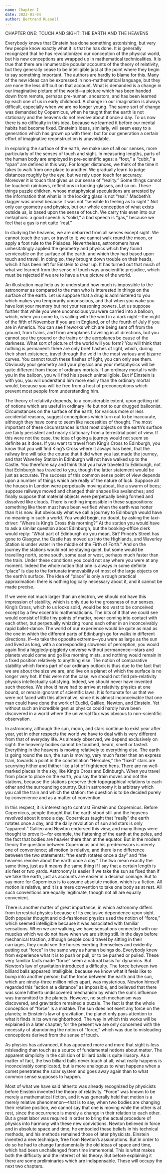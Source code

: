 ```yaml
---
name: Chapter I
date: 2022-01-04
author: Bertrand Russell
---
```

CHAPTER ONE: TOUCH AND SIGHT: THE EARTH AND THE HEAVENS


Everybody knows that Einstein has done something astonishing, but
very few people know exactly what it is that he has done. It is
generally recognized that he has revolutionized our conception of the
physical world, but his new conceptions are wrapped up in mathematical
technicalities. It is true that there are innumerable popular
accounts of the theory of relativity, but they generally cease to
be intelligible just at the point where they begin to say something
important. The authors are hardly to blame for this. Many of the new
ideas can be expressed in non-mathematical language, but they are none
the less difficult on that account. What is demanded is a change in
our imaginative picture of the world—a picture which has been handed
down from remote, perhaps pre-human, ancestors, and has been learned
by each one of us in early childhood. A change in our imagination is
always difficult, especially when we are no longer young. The same sort
of change was demanded by Copernicus, when he taught that the earth
is not stationary and the heavens do not revolve about it once a day.
To us now there is no difficulty in this idea, because we learned it
before our mental habits had become fixed. Einstein’s ideas, similarly,
will seem easy to a generation which has grown up with them; but for
our generation a certain effort of imaginative reconstruction is
unavoidable.

In exploring the surface of the earth, we make use of all our senses,
more particularly of the senses of touch and sight. In measuring
lengths, parts of the human body are employed in pre-scientific
ages: a “foot,” a “cubit,” a “span” are defined in this way. For
longer distances, we think of the time it takes to walk from one
place to another. We gradually learn to judge distances roughly by
the eye, but we rely upon touch for accuracy. Moreover it is touch
that gives us our sense of “reality.” Some things cannot be touched:
rainbows, reflections in looking-glasses, and so on. These things
puzzle children, whose metaphysical speculations are arrested by the
information that what is in the looking glass is not “real.” Macbeth’s
dagger was unreal because it was not “sensible to feeling as to sight.”
Not only our geometry and physics, but our whole conception of what
exists outside us, is based upon the sense of touch. We carry this even
into our metaphors: a good speech is “solid,“ a bad speech is “gas,”
because we feel that a gas is not quite “real.”

In studying the heavens, we are debarred from all senses except sight.
We cannot touch the sun, or travel to it; we cannot walk round the
moon, or apply a foot rule to the Pleiades. Nevertheless, astronomers
have unhesitatingly applied the geometry and physics which they found
serviceable on the surface of the earth, and which they had based
upon touch and travel. In doing so, they brought down trouble on
their heads, which it has been left for Einstein to clear up. It has
turned out that much of what we learned from the sense of touch was
unscientific prejudice, which must be rejected if we are to have a true
picture of the world.

An illustration may help us to understand how much is impossible to
the astronomer as compared to the man who is interested in things on
the surface of the earth. Let us suppose that a drug is administered
to you which makes you temporarily unconscious, and that when you
wake you have lost your memory but not your reasoning powers. Let us
suppose further that while you were unconscious you were carried into
a balloon, which, when you come to, is sailing with the wind in a dark
night—the night of the fifth of November if you are in England, or of
the fourth of July if you are in America. You can see fireworks which
are being sent off from the ground, from trains, and from aeroplanes
traveling in all directions, but you cannot see the ground or the
trains or the aeroplanes be cause of the darkness. What sort of picture
of the world will you form? You will think that nothing is permanent:
there are only brief flashes of light, which, during their short
existence, travel through the void in the most various and bizarre
curves. You cannot touch these flashes of light, you can only see them.
Obviously your geometry and your physics and your metaphysics will be
quite different from those of ordinary mortals. If an ordinary mortal
is with you in the balloon, you will find his speech unintelligible.
But if Einstein is with you, you will understand him more easily than
the ordinary mortal would, because you will be free from a host of
preconceptions which prevent most people from understanding him.

The theory of relativity depends, to a considerable extent, upon
getting rid of notions which are useful in ordinary life but not to
our drugged balloonist. Circumstances on the surface of the earth,
for various more or less accidental reasons, suggest conceptions
which turn out to be inaccurate, although they have come to seem like
necessities of thought. The most important of these circumstances is
that most objects on the earth’s surface are fairly persistent and
nearly stationary from a terrestrial point of view. If this were not
the case, the idea of going a journey would not seem so definite as it
does. If you want to travel from King’s Cross to Edinburgh, you know
that you will find King’s Cross where it always has been, that the
railway line will take the course that it did when you last made the
journey, and that Waverley Station in Edinburgh will not have walked up
to the Castle. You therefore say and think that you have traveled to
Edinburgh, not that Edinburgh has traveled to you, though the latter
statement would be just as accurate. The success of this common sense
point of view depends upon a number of things which are really of the
nature of luck. Suppose all the houses in London were perpetually
moving about, like a swarm of bees; suppose railways moved and changed
their shapes like avalanches; and finally suppose that material objects
were perpetually being formed and dissolved like clouds. There is
nothing impossible in these suppositions: something like them must have
been verified when the earth was hotter than it is now. But obviously
what we call a journey to Edinburgh would have no meaning in such a
world. You would begin, no doubt, by asking the taxi-driver: “Where
is King’s Cross this morning?“ At the station you would have to ask a
similar question about Edinburgh, but the booking-office clerk would
reply: “What part of Edinburgh do you mean, Sir? Prince’s Street has
gone to Glasgow, the Castle has moved up into the Highlands, and
Waverley Station is under water in the middle of the Firth of Forth.”
And on the journey the stations would not be staying quiet, but some
would be travelling north, some south, some east or west, perhaps much
faster than the train. Under these conditions you could not say where
you were at any moment. Indeed the whole notion that one is always in
some definite “place” is due to the fortunate immovability of most of
the large objects on the earth’s surface. The idea of “place” is only
a rough practical approximation: there is nothing logically necessary
about it, and it cannot be made precise.

If we were not much larger than an electron, we should not have this
impression of stability, which is only due to the grossness of our
senses. King’s Cross, which to us looks solid, would be too vast to
be conceived except by a few eccentric mathematicians. The bits of it
that we could see would consist of little tiny points of matter, never
coming into contact with each other, but perpetually whizzing round
each other in an inconceivably rapid ballet-dance. The world of our
experience would be quite as mad as the one in which the different
parts of Edinburgh go for walks in different directions. If—to take
the opposite extreme—you were as large as the sun and lived as long,
with a corresponding slowness of perception, you would again find
a higgledy-piggledy universe without permanence—stars and planets
would come and go like morning mists, and nothing would remain in a
fixed position relatively to anything else. The notion of comparative
stability which forms part of our ordinary outlook is thus due to the
fact that we are about the size we are, and live on a planet of which
the surface is no longer very hot. If this were not the case, we should
not find pre-relativity physics intellectually satisfying. Indeed, we
should never have invented such theories. We should have had to arrive
at relativity physics at one bound, or remain ignorant of scientific
laws. It is fortunate for us that we were not faced with this
alternative, since it is almost inconceivable that one man could have
done the work of Euclid, Galileo, Newton, and Einstein. Yet without
such an incredible genius physics could hardly have been discovered
in a world where the universal flux was obvious to non-scientific
observation.

In astronomy, although the sun, moon, and stars continue to exist year
after year, yet in other respects the world we have to deal with is
very different from that of everyday life. As already observed, we
depend exclusively on sight: the heavenly bodies cannot be touched,
heard, smelt or tasted. Everything in the heavens is moving relatively
to everything else. The earth is going round the sun, the sun is
moving, very much faster than an express train, towards a point in the
constellation “Hercules,” the “fixed” stars are scurrying hither and
thither like a lot of frightened hens. There are no well-marked places
in the sky, like King’s Cross and Edinburgh. When you travel from place
to place on the earth, you say the train moves and not the stations,
because the stations preserve their topographical relations to each
other and the surrounding country. But in astronomy it is arbitrary
which you call the train and which the station: the question is to be
decided purely by convenience and as a matter of convention.

In this respect, it is interesting to contrast Einstein and Copernicus.
Before Copernicus, people thought that the earth stood still and the
heavens revolved about it once a day. Copernicus taught that “really”
the earth rotates once a day, and the daily revolution of sun and stars
is only “apparent.” Galileo and Newton endorsed this view, and many
things were thought to prove it—for example, the flattening of the
earth at the poles, and the fact that bodies are heavier there than at
the equator. But in the modern theory the question between Copernicus
and his predecessors is merely one of convenience; all motion is
relative, and there is no difference between the two statements: “the
earth rotates once a day” and “the heavens revolve about the earth
once a day.” The two mean exactly the same thing, just as it means the
same thing if I say that a certain length is six feet or two yards.
Astronomy is easier if we take the sun as fixed than if we take the
earth, just as accounts are easier in a decimal coinage. But to say
more for Copernicus is to assume absolute motion, which is a fiction.
All motion is relative, and it is a mere convention to take one body as
at rest. All such conventions are equally legitimate, though not all
are equally convenient.

There is another matter of great importance, in which astronomy
differs from terrestrial physics because of its exclusive dependence
upon sight. Both popular thought and old-fashioned physics used the
notion of “force,” which seemed intelligible because it was associated
with familiar sensations. When we are walking, we have sensations
connected with our muscles which we do not have when we are sitting
still. In the days before mechanical traction, although people could
travel by sitting in their carriages, they could see the horses
exerting themselves and evidently putting out “force” in the same
way as human beings do. Everybody knew from experience what it is to
push or pull, or to be pushed or pulled. These very familiar facts
made “force” seem a natural basis for dynamics. But Newton’s law of
gravitation introduced a difficulty. The force between two billiard
balls appeared intelligible, because we know what it feels like to bump
into another person; but the force between the earth and the sun, which
are ninety-three million miles apart, was mysterious. Newton himself
regarded this “action at a distance” as impossible, and believed that
there was some hitherto undiscovered mechanism by which the sun’s
influence was transmitted to the planets. However, no such mechanism
was discovered, and gravitation remained a puzzle. The fact is that the
whole conception of “force” is a mistake. The sun does not exert any
force on the planets; in Einstein’s law of gravitation, the planet only
pays attention to what it finds in its own neighborhood. The way in
which this works will be explained in a later chapter; for the present
we are only concerned with the necessity of abandoning the notion of
“force,” which was due to misleading conceptions derived from the sense
of touch.

As physics has advanced, it has appeared more and more that sight is
less misleading than touch as a source of fundamental notions about
matter. The apparent simplicity in the collision of billiard balls is
quite illusory. As a matter of fact, the two billiard balls never touch
at all; what really happens is inconceivably complicated, but is more
analogous to what happens when a comet penetrates the solar system and
goes away again than to what common sense supposes to happen.

Most of what we have said hitherto was already recognized by physicists
before Einstein invented the theory of relativity. “Force” was known
to be merely a mathematical fiction, and it was generally held that
motion is a merely relative phenomenon—that is to say, when two
bodies are changing their relative position, we cannot say that one is
moving while the other is at rest, since the occurrence is merely a
change in their relation to each other. But a great labor was required
in order to bring the actual procedure of physics into harmony with
these new convictions. Newton believed in force and in absolute space
and time; he embodied these beliefs in his technical methods, and his
methods remained those of later physicists. Einstein invented a new
technique, free from Newton’s assumptions. But in order to do so he
had to change fundamentally the old ideas of space and time, which had
been unchallenged from time immemorial. This is what makes both the
difficulty and the interest of his theory. But before explaining it
there are some preliminaries which are indispensable. These will occupy
the next two chapters.